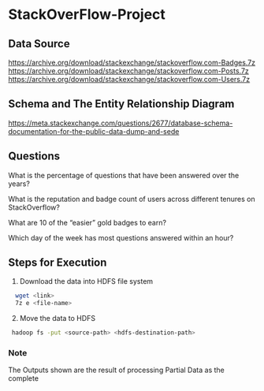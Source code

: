 # StackOverFlow-Project

## Data Source
https://archive.org/download/stackexchange/stackoverflow.com-Badges.7z<br>
https://archive.org/download/stackexchange/stackoverflow.com-Posts.7z<br>
https://archive.org/download/stackexchange/stackoverflow.com-Users.7z<br>

## Schema and The Entity Relationship Diagram
https://meta.stackexchange.com/questions/2677/database-schema-documentation-for-the-public-data-dump-and-sede

## Questions 

What is the percentage of questions that have been answered over the years?

What is the reputation and badge count of users across different tenures on StackOverflow?

What are 10 of the “easier” gold badges to earn?

Which day of the week has most questions answered within an hour?

## Steps for Execution

1. Download the data into HDFS file system
```bash
  wget <link>
  7z e <file-name>
```
2. Move the data to HDFS
```bash
 hadoop fs -put <source-path> <hdfs-destination-path>
```

### Note

The Outputs shown are the result of processing Partial Data as the complete
